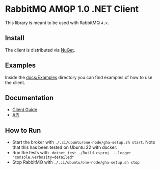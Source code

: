 # RabbitMQ AMQP 1.0 .NET Client

This library is meant to be used with RabbitMQ `4.x`.


## Install

The client is distributed via [NuGet](https://www.nuget.org/packages/RabbitMQ.AMQP.Client/).

## Examples

Inside the [docs/Examples](./docs/Examples) directory you can find examples of how to use the client.


## Documentation

- [Client Guide](https://www.rabbitmq.com/client-libraries/amqp-client-libraries)
- [API](https://rabbitmq.github.io/rabbitmq-amqp-dotnet-client/api/RabbitMQ.AMQP.Client.html)


## How to Run

- Start the broker with `./.ci/ubuntu/one-node/gha-setup.sh start`. Note that this has been tested on Ubuntu 22 with docker.
- Run the tests with ` dotnet test ./Build.csproj  --logger "console;verbosity=detailed"`
- Stop RabbitMQ with `./.ci/ubuntu/one-node/gha-setup.sh stop`
